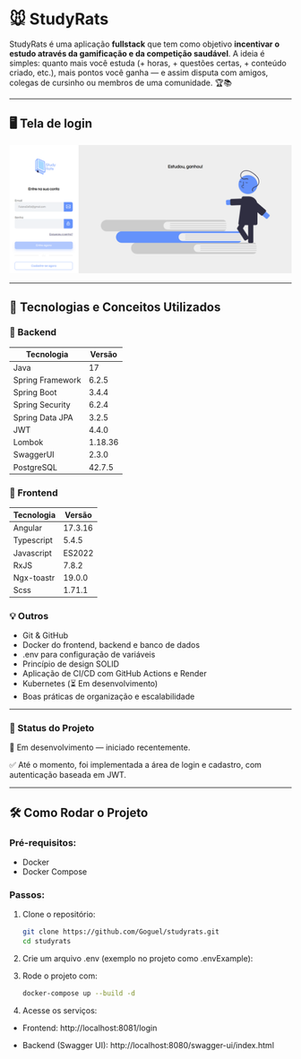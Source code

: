 # 🐭 StudyRats

StudyRats é uma aplicação **fullstack** que tem como objetivo **incentivar o estudo através da gamificação e da competição saudável**. A ideia é simples: quanto mais você estuda (+ horas, + questões certas, + conteúdo criado, etc.), mais pontos você ganha — e assim disputa com amigos, colegas de cursinho ou membros de uma comunidade. 🏆📚

---
## 🖥️ Tela de login
![Tela de login](assets/TelaDeLogin.png)

---

## 🚀 Tecnologias e Conceitos Utilizados

### 🔧 Backend
| Tecnologia      | Versão  |
|-----------------|---------|
| Java            | 17      |
| Spring Framework | 6.2.5   |
| Spring Boot     | 3.4.4   |
| Spring Security | 6.2.4   |
| Spring Data JPA | 3.2.5   |
| JWT             | 4.4.0   |
| Lombok          | 1.18.36 |
| SwaggerUI       | 2.3.0   |
| PostgreSQL      | 42.7.5  |

### 🎨 Frontend
| Tecnologia | Versão  |
|------------|---------|
| Angular    | 17.3.16 |
| Typescript | 5.4.5   |
| Javascript | ES2022  |
| RxJS       | 7.8.2   |
| Ngx-toastr | 19.0.0  |
| Scss       | 1.71.1  |



### 💡 Outros
- Git & GitHub
- Docker do frontend, backend e banco de dados
- .env para configuração de variáveis
- Princípio de design SOLID
- Aplicação de CI/CD com GitHub Actions e Render
- Kubernetes (⏳ Em desenvolvimento)
- Boas práticas de organização e escalabilidade

---

### 📌 Status do Projeto
🧪 Em desenvolvimento — iniciado recentemente.

✅ Até o momento, foi implementada a área de login e cadastro, com autenticação baseada em JWT.

---

## 🛠️ Como Rodar o Projeto

### Pré-requisitos:
- Docker
- Docker Compose

### Passos:

1. Clone o repositório:

   ```bash
   git clone https://github.com/Goguel/studyrats.git
   cd studyrats
   
2. Crie um arquivo .env (exemplo no projeto como .envExample):

3. Rode o projeto com:
   
   ```bash
   docker-compose up --build -d

4. Acesse os serviços:
- Frontend: http://localhost:8081/login

- Backend (Swagger UI): http://localhost:8080/swagger-ui/index.html


